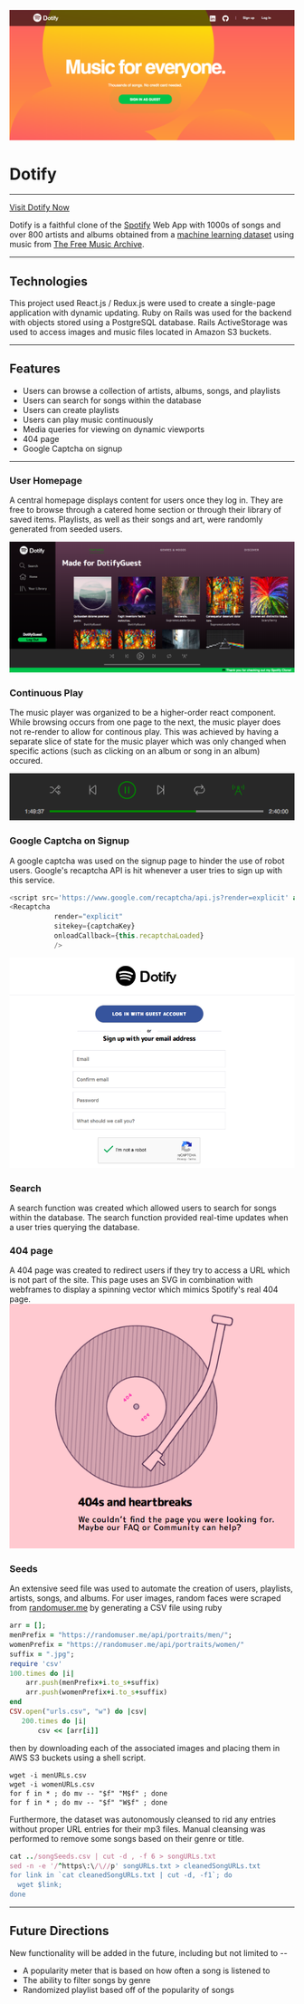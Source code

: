 ![splash page](https://github.com/jolivier92/dotify/blob/master/app/assets/images/splashpage.png)
# Dotify
---

[Visit Dotify Now](https://dotifyio.herokuapp.com)

Dotify is a faithful clone of the [Spotify](https://open.spotify.com/browse/featured) Web App with 1000s of songs and over 800 artists and albums obtained from a [machine learning dataset](https://arxiv.org/abs/1612.01840) using music from [The Free Music Archive](https://freemusicarchive.org).

----

## Technologies

This project used React.js / Redux.js were used to create a single-page application with dynamic updating. Ruby on Rails was used for the backend with objects stored using a PostgreSQL database. Rails ActiveStorage was used to access images and music files located in Amazon S3 buckets. 

---

## Features

- Users can browse a collection of artists, albums, songs, and playlists
- Users can search for songs within the database
- Users can create playlists
- Users can play music continuously
- Media queries for viewing on dynamic viewports
- 404 page
- Google Captcha on signup

---

### User Homepage

A central homepage displays content for users once they log in. They are free to browse through a catered home section or through their library of saved items. Playlists, as well as their songs and art, were randomly generated from seeded users. 

![homepage](https://github.com/jolivier92/dotify/blob/master/app/assets/images/userpage.png)

### Continuous Play

The music player was organized to be a higher-order react component. While browsing occurs from one page to the next, the music player does not re-render to allow for continous play. This was achieved by having a separate slice of state for the music player which was only changed when specific actions (such as clicking on an album or song in an album) occured.

![now playing](https://github.com/jolivier92/dotify/blob/master/app/assets/images/continuous_play.png)

### Google Captcha on Signup

A google captcha was used on the signup page to hinder the use of robot users. Google's recaptcha API is hit whenever a user tries to sign up with this service.
```javascript
<script src='https://www.google.com/recaptcha/api.js?render=explicit' async defer></script>
<Recaptcha
           render="explicit"
           sitekey={captchaKey}
           onloadCallback={this.recaptchaLoaded}
           />
```

![Signup captcha](https://github.com/jolivier92/dotify/blob/master/app/assets/images/signup.png)

### Search

A search function was created which allowed users to search for songs within the database. The search function provided real-time updates when a user tries querying the database.

### 404 page

A 404 page was created to redirect users if they try to access a URL which is not part of the site. This page uses an SVG in combination with webframes to display a spinning vector which mimics Spotify's real 404 page.
![404 captcha](https://github.com/jolivier92/dotify/blob/master/app/assets/images/404.png)


### Seeds

An extensive seed file was used to automate the creation of users, playlists, artists, songs, and albums.
For user images, random faces were scraped from [randomuser.me](https://randomuser.me) by generating a CSV file using ruby
```ruby 
arr = [];
menPrefix = "https://randomuser.me/api/portraits/men/";
womenPrefix = "https://randomuser.me/api/portraits/women/"
suffix = ".jpg";
require 'csv'
100.times do |i|
    arr.push(menPrefix+i.to_s+suffix)
    arr.push(womenPrefix+i.to_s+suffix)
end
CSV.open("urls.csv", "w") do |csv|
   200.times do |i|
       csv << [arr[i]]
```
then by downloading each of the associated images and placing them in AWS S3 buckets using a shell script.
```shell
wget -i menURLs.csv
wget -i womenURLs.csv
for f in * ; do mv -- "$f" "M$f" ; done
for f in * ; do mv -- "$f" "W$f" ; done
```
Furthermore, the dataset was autonomously cleansed to rid any entries without proper URL entries for their mp3 files. Manual cleansing was performed to remove some songs based on their genre or title.
```ruby
cat ../songSeeds.csv | cut -d , -f 6 > songURLs.txt
sed -n -e '/^https\:\/\//p' songURLs.txt > cleanedSongURLs.txt
for link in `cat cleanedSongURLs.txt | cut -d, -f1`; do
  wget $link;
done
```

---

## Future Directions

New functionality will be added in the future, including but not limited to --
- A popularity meter that is based on how often a song is listened to
- The ability to filter songs by genre
- Randomized playlist based off of the popularity of songs

